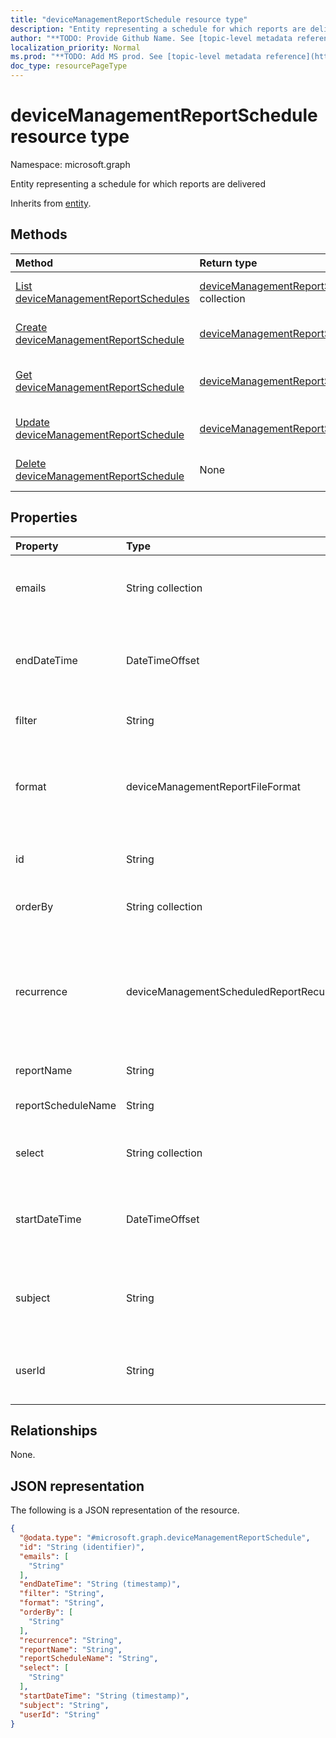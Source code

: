 ```yaml
---
title: "deviceManagementReportSchedule resource type"
description: "Entity representing a schedule for which reports are delivered"
author: "**TODO: Provide Github Name. See [topic-level metadata reference](https://msgo.azurewebsites.net/add/document/guidelines/metadata.html#topic-level-metadata)**"
localization_priority: Normal
ms.prod: "**TODO: Add MS prod. See [topic-level metadata reference](https://msgo.azurewebsites.net/add/document/guidelines/metadata.html#topic-level-metadata)**"
doc_type: resourcePageType
---
```


# deviceManagementReportSchedule resource type

Namespace: microsoft.graph



Entity representing a schedule for which reports are delivered


Inherits from [entity](../resources/entity.md).

## Methods
|Method|Return type|Description|
|:---|:---|:---|
|[List deviceManagementReportSchedules](../api/devicemanagementreportschedule-list.md)|[deviceManagementReportSchedule](../resources/devicemanagementreportschedule.md) collection|Get a list of the [deviceManagementReportSchedule](../resources/devicemanagementreportschedule.md) objects and their properties.|
|[Create deviceManagementReportSchedule](../api/devicemanagementreportschedule-create.md)|[deviceManagementReportSchedule](../resources/devicemanagementreportschedule.md)|Create a new [deviceManagementReportSchedule](../resources/devicemanagementreportschedule.md) object.|
|[Get deviceManagementReportSchedule](../api/devicemanagementreportschedule-get.md)|[deviceManagementReportSchedule](../resources/devicemanagementreportschedule.md)|Read the properties and relationships of a [deviceManagementReportSchedule](../resources/devicemanagementreportschedule.md) object.|
|[Update deviceManagementReportSchedule](../api/devicemanagementreportschedule-update.md)|[deviceManagementReportSchedule](../resources/devicemanagementreportschedule.md)|Update the properties of a [deviceManagementReportSchedule](../resources/devicemanagementreportschedule.md) object.|
|[Delete deviceManagementReportSchedule](../api/devicemanagementreportschedule-delete.md)|None|Deletes a [deviceManagementReportSchedule](../resources/devicemanagementreportschedule.md) object.|

## Properties
|Property|Type|Description|
|:---|:---|:---|
|emails|String collection|Emails to which the scheduled reports are delivered|
|endDateTime|DateTimeOffset|Time that the delivery of the scheduled reports ends|
|filter|String|Filters applied on the report|
|format|deviceManagementReportFileFormat|Format of the scheduled report. Possible values are: `csv`, `pdf`.|
|id|String|**TODO: Add Description** Inherited from [entity](../resources/entity.md)|
|orderBy|String collection|Ordering of columns in the report|
|recurrence|deviceManagementScheduledReportRecurrence|Frequency of scheduled report delivery. Possible values are: `none`, `daily`, `weekly`, `monthly`.|
|reportName|String|Name of the report|
|reportScheduleName|String|Name of the schedule|
|select|String collection|Columns selected from the report|
|startDateTime|DateTimeOffset|Time that the delivery of the scheduled reports starts|
|subject|String|Subject of the scheduled reports that are delivered|
|userId|String|The Id of the User who created the report|

## Relationships
None.

## JSON representation
The following is a JSON representation of the resource.
<!-- {
  "blockType": "resource",
  "keyProperty": "id",
  "@odata.type": "microsoft.graph.deviceManagementReportSchedule",
  "baseType": "microsoft.graph.entity",
  "openType": false
}
-->
``` json
{
  "@odata.type": "#microsoft.graph.deviceManagementReportSchedule",
  "id": "String (identifier)",
  "emails": [
    "String"
  ],
  "endDateTime": "String (timestamp)",
  "filter": "String",
  "format": "String",
  "orderBy": [
    "String"
  ],
  "recurrence": "String",
  "reportName": "String",
  "reportScheduleName": "String",
  "select": [
    "String"
  ],
  "startDateTime": "String (timestamp)",
  "subject": "String",
  "userId": "String"
}
```

